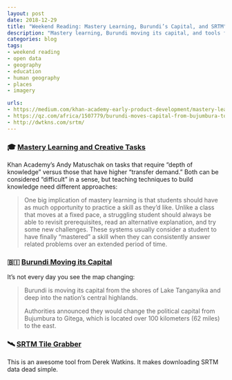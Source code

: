 ```yaml
---
layout: post
date: 2018-12-29
title: "Weekend Reading: Mastery Learning, Burundi’s Capital, and SRTM"
description: "Mastery learning, Burundi moving its capital, and tools for SRTM data."
categories: blog
tags:
- weekend reading
- open data
- geography
- education
- human geography
- places
- imagery

urls:
- https://medium.com/khan-academy-early-product-development/mastery-learning-and-creative-tasks-97c4a11f8364
- https://qz.com/africa/1507779/burundi-moves-capital-from-bujumbura-to-gitega/
- http://dwtkns.com/srtm/
---
```


### 🎓 [Mastery Learning and Creative Tasks](https://medium.com/khan-academy-early-product-development/mastery-learning-and-creative-tasks-97c4a11f8364 "Mastery Learning and Creative Tasks")

Khan Academy’s Andy Matuschak on tasks that require “depth of knowledge” versus those that have higher “transfer demand.” Both can be considered “difficult” in a sense, but teaching techniques to build knowledge need different approaches:

> One big implication of mastery learning is that students should have as much opportunity to practice a skill as they’d like. Unlike a class that moves at a fixed pace, a struggling student should always be able to revisit prerequisites, read an alternative explanation, and try some new challenges. These systems usually consider a student to have finally “mastered” a skill when they can consistently answer related problems over an extended period of time.

### 🇧🇮 [Burundi Moving its Capital](https://qz.com/africa/1507779/burundi-moves-capital-from-bujumbura-to-gitega/ "Burundi moving its capital")

It’s not every day you see the map changing:

> Burundi is moving its capital from the shores of Lake Tanganyika and deep into the nation’s central highlands.
> 
> Authorities announced they would change the political capital from Bujumbura to Gitega, which is located over 100 kilometers (62 miles) to the east.

### 🛰 [SRTM Tile Grabber](http://dwtkns.com/srtm/ "SRTM Tile Grabber")

This is an awesome tool from Derek Watkins. It makes downloading SRTM data dead simple.
